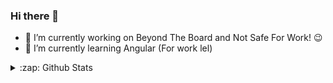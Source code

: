### Hi there 👋

<!--
**micheunderscore/micheunderscore** is a ✨ _special_ ✨ repository because its `README.md` (this file) appears on your GitHub profile.

Here are some ideas to get you started:

- 🌱 I’m constantly improving on React, React Native, GraphQL and Javascript.
- 👯 I’m looking to collaborate on ...
- 🤔 I’m looking for help with ...
- 💬 Ask me about ...
- 📫 How to reach me: ...
- 😄 Pronouns: ...
- 🔭 I’m currently working on ...
-->

- 🔭 I’m currently working on Beyond The Board and Not Safe For Work! 😉
- 🌱 I’m currently learning Angular (For work lel)

<details>
  <summary>:zap: Github Stats</summary>
  
  <img align="left" alt="micheunderscore's Github Stats" src="https://github-readme-stats-k6klp6k28-micheunderscore.vercel.app/api?username=micheunderscore&show icons=true&hide border=true" />
</details>

